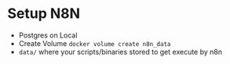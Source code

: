 # Setup N8N
- Postgres on Local
- Create Volume `docker volume create n8n_data`
- `data/` where your scripts/binaries stored to get execute by n8n
